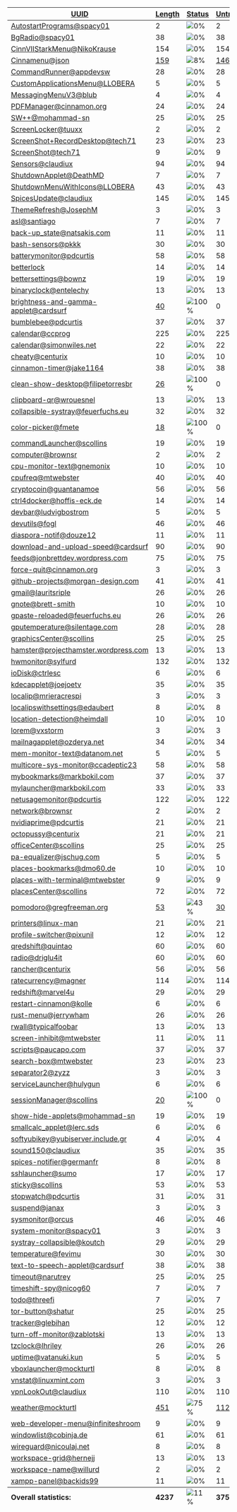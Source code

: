 <table>
  <thead>
    <tr>
      <th>
        <a href="#" id="uuid">UUID</a>
      </th>
      <th>
        <a href="#" id="length">Length</a>
      </th>
      <th>
        <a href="#" id="status">Status</a>
      </th>
      <th>
        <a href="#" id="untranslated">Untranslated</a>
      </th>
    </tr>
  </thead>
  <tbody>
    <tr>
      <td class="uuid" data-value="AutostartPrograms@spacy01">
        <a href="AutostartPrograms@spacy01.md">AutostartPrograms@spacy01</a>
      </td>
      <td class="length" data-value="2">
        2
      </td>
      <td class="status" data-value="0">
        <img src="https://progress-bar.dev/0" alt="0%" />
      </td>
      <td class="untranslated" data-value="2">
        2
      </td>
    </tr>
    <tr>
      <td class="uuid" data-value="BgRadio@spacy01">
        <a href="BgRadio@spacy01.md">BgRadio@spacy01</a>
      </td>
      <td class="length" data-value="38">
        38
      </td>
      <td class="status" data-value="0">
        <img src="https://progress-bar.dev/0" alt="0%" />
      </td>
      <td class="untranslated" data-value="38">
        38
      </td>
    </tr>
    <tr>
      <td class="uuid" data-value="CinnVIIStarkMenu@NikoKrause">
        <a href="CinnVIIStarkMenu@NikoKrause.md">CinnVIIStarkMenu@NikoKrause</a>
      </td>
      <td class="length" data-value="154">
        154
      </td>
      <td class="status" data-value="0">
        <img src="https://progress-bar.dev/0" alt="0%" />
      </td>
      <td class="untranslated" data-value="154">
        154
      </td>
    </tr>
    <tr>
      <td class="uuid" data-value="Cinnamenu@json">
        <a href="Cinnamenu@json.md">Cinnamenu@json</a>
      </td>
      <td class="length" data-value="159">
        <a href="https://github.com/linuxmint/cinnamon-spices-applets/blob/master/Cinnamenu%40json/files/Cinnamenu%40json/po/pt_BR.po">159</a>
      </td>
      <td class="status" data-value="8">
        <img src="https://progress-bar.dev/8" alt="8%" />
      </td>
      <td class="untranslated" data-value="146">
        <a href="../po/Cinnamenu@json/_pt_BR.po">146</a>
      </td>
    </tr>
    <tr>
      <td class="uuid" data-value="CommandRunner@appdevsw">
        <a href="CommandRunner@appdevsw.md">CommandRunner@appdevsw</a>
      </td>
      <td class="length" data-value="28">
        28
      </td>
      <td class="status" data-value="0">
        <img src="https://progress-bar.dev/0" alt="0%" />
      </td>
      <td class="untranslated" data-value="28">
        28
      </td>
    </tr>
    <tr>
      <td class="uuid" data-value="CustomApplicationsMenu@LLOBERA">
        <a href="CustomApplicationsMenu@LLOBERA.md">CustomApplicationsMenu@LLOBERA</a>
      </td>
      <td class="length" data-value="5">
        5
      </td>
      <td class="status" data-value="0">
        <img src="https://progress-bar.dev/0" alt="0%" />
      </td>
      <td class="untranslated" data-value="5">
        5
      </td>
    </tr>
    <tr>
      <td class="uuid" data-value="MessagingMenuV3@blub">
        <a href="MessagingMenuV3@blub.md">MessagingMenuV3@blub</a>
      </td>
      <td class="length" data-value="4">
        4
      </td>
      <td class="status" data-value="0">
        <img src="https://progress-bar.dev/0" alt="0%" />
      </td>
      <td class="untranslated" data-value="4">
        4
      </td>
    </tr>
    <tr>
      <td class="uuid" data-value="PDFManager@cinnamon.org">
        <a href="PDFManager@cinnamon.org.md">PDFManager@cinnamon.org</a>
      </td>
      <td class="length" data-value="24">
        24
      </td>
      <td class="status" data-value="0">
        <img src="https://progress-bar.dev/0" alt="0%" />
      </td>
      <td class="untranslated" data-value="24">
        24
      </td>
    </tr>
    <tr>
      <td class="uuid" data-value="SW++@mohammad-sn">
        <a href="SW++@mohammad-sn.md">SW++@mohammad-sn</a>
      </td>
      <td class="length" data-value="25">
        25
      </td>
      <td class="status" data-value="0">
        <img src="https://progress-bar.dev/0" alt="0%" />
      </td>
      <td class="untranslated" data-value="25">
        25
      </td>
    </tr>
    <tr>
      <td class="uuid" data-value="ScreenLocker@tuuxx">
        <a href="ScreenLocker@tuuxx.md">ScreenLocker@tuuxx</a>
      </td>
      <td class="length" data-value="2">
        2
      </td>
      <td class="status" data-value="0">
        <img src="https://progress-bar.dev/0" alt="0%" />
      </td>
      <td class="untranslated" data-value="2">
        2
      </td>
    </tr>
    <tr>
      <td class="uuid" data-value="ScreenShot+RecordDesktop@tech71">
        <a href="ScreenShot+RecordDesktop@tech71.md">ScreenShot+RecordDesktop@tech71</a>
      </td>
      <td class="length" data-value="23">
        23
      </td>
      <td class="status" data-value="0">
        <img src="https://progress-bar.dev/0" alt="0%" />
      </td>
      <td class="untranslated" data-value="23">
        23
      </td>
    </tr>
    <tr>
      <td class="uuid" data-value="ScreenShot@tech71">
        <a href="ScreenShot@tech71.md">ScreenShot@tech71</a>
      </td>
      <td class="length" data-value="9">
        9
      </td>
      <td class="status" data-value="0">
        <img src="https://progress-bar.dev/0" alt="0%" />
      </td>
      <td class="untranslated" data-value="9">
        9
      </td>
    </tr>
    <tr>
      <td class="uuid" data-value="Sensors@claudiux">
        <a href="Sensors@claudiux.md">Sensors@claudiux</a>
      </td>
      <td class="length" data-value="94">
        94
      </td>
      <td class="status" data-value="0">
        <img src="https://progress-bar.dev/0" alt="0%" />
      </td>
      <td class="untranslated" data-value="94">
        94
      </td>
    </tr>
    <tr>
      <td class="uuid" data-value="ShutdownApplet@DeathMD">
        <a href="ShutdownApplet@DeathMD.md">ShutdownApplet@DeathMD</a>
      </td>
      <td class="length" data-value="7">
        7
      </td>
      <td class="status" data-value="0">
        <img src="https://progress-bar.dev/0" alt="0%" />
      </td>
      <td class="untranslated" data-value="7">
        7
      </td>
    </tr>
    <tr>
      <td class="uuid" data-value="ShutdownMenuWithIcons@LLOBERA">
        <a href="ShutdownMenuWithIcons@LLOBERA.md">ShutdownMenuWithIcons@LLOBERA</a>
      </td>
      <td class="length" data-value="43">
        43
      </td>
      <td class="status" data-value="0">
        <img src="https://progress-bar.dev/0" alt="0%" />
      </td>
      <td class="untranslated" data-value="43">
        43
      </td>
    </tr>
    <tr>
      <td class="uuid" data-value="SpicesUpdate@claudiux">
        <a href="SpicesUpdate@claudiux.md">SpicesUpdate@claudiux</a>
      </td>
      <td class="length" data-value="145">
        145
      </td>
      <td class="status" data-value="0">
        <img src="https://progress-bar.dev/0" alt="0%" />
      </td>
      <td class="untranslated" data-value="145">
        145
      </td>
    </tr>
    <tr>
      <td class="uuid" data-value="ThemeRefresh@JosephM">
        <a href="ThemeRefresh@JosephM.md">ThemeRefresh@JosephM</a>
      </td>
      <td class="length" data-value="3">
        3
      </td>
      <td class="status" data-value="0">
        <img src="https://progress-bar.dev/0" alt="0%" />
      </td>
      <td class="untranslated" data-value="3">
        3
      </td>
    </tr>
    <tr>
      <td class="uuid" data-value="asl@santiago">
        <a href="asl@santiago.md">asl@santiago</a>
      </td>
      <td class="length" data-value="7">
        7
      </td>
      <td class="status" data-value="0">
        <img src="https://progress-bar.dev/0" alt="0%" />
      </td>
      <td class="untranslated" data-value="7">
        7
      </td>
    </tr>
    <tr>
      <td class="uuid" data-value="back-up_state@natsakis.com">
        <a href="back-up_state@natsakis.com.md">back-up_state@natsakis.com</a>
      </td>
      <td class="length" data-value="11">
        11
      </td>
      <td class="status" data-value="0">
        <img src="https://progress-bar.dev/0" alt="0%" />
      </td>
      <td class="untranslated" data-value="11">
        11
      </td>
    </tr>
    <tr>
      <td class="uuid" data-value="bash-sensors@pkkk">
        <a href="bash-sensors@pkkk.md">bash-sensors@pkkk</a>
      </td>
      <td class="length" data-value="30">
        30
      </td>
      <td class="status" data-value="0">
        <img src="https://progress-bar.dev/0" alt="0%" />
      </td>
      <td class="untranslated" data-value="30">
        30
      </td>
    </tr>
    <tr>
      <td class="uuid" data-value="batterymonitor@pdcurtis">
        <a href="batterymonitor@pdcurtis.md">batterymonitor@pdcurtis</a>
      </td>
      <td class="length" data-value="58">
        58
      </td>
      <td class="status" data-value="0">
        <img src="https://progress-bar.dev/0" alt="0%" />
      </td>
      <td class="untranslated" data-value="58">
        58
      </td>
    </tr>
    <tr>
      <td class="uuid" data-value="betterlock">
        <a href="betterlock.md">betterlock</a>
      </td>
      <td class="length" data-value="14">
        14
      </td>
      <td class="status" data-value="0">
        <img src="https://progress-bar.dev/0" alt="0%" />
      </td>
      <td class="untranslated" data-value="14">
        14
      </td>
    </tr>
    <tr>
      <td class="uuid" data-value="bettersettings@bownz">
        <a href="bettersettings@bownz.md">bettersettings@bownz</a>
      </td>
      <td class="length" data-value="19">
        19
      </td>
      <td class="status" data-value="0">
        <img src="https://progress-bar.dev/0" alt="0%" />
      </td>
      <td class="untranslated" data-value="19">
        19
      </td>
    </tr>
    <tr>
      <td class="uuid" data-value="binaryclock@entelechy">
        <a href="binaryclock@entelechy.md">binaryclock@entelechy</a>
      </td>
      <td class="length" data-value="13">
        13
      </td>
      <td class="status" data-value="0">
        <img src="https://progress-bar.dev/0" alt="0%" />
      </td>
      <td class="untranslated" data-value="13">
        13
      </td>
    </tr>
    <tr>
      <td class="uuid" data-value="brightness-and-gamma-applet@cardsurf">
        <a href="brightness-and-gamma-applet@cardsurf.md">brightness-and-gamma-applet@cardsurf</a>
      </td>
      <td class="length" data-value="40">
        <a href="https://github.com/linuxmint/cinnamon-spices-applets/blob/master/brightness-and-gamma-applet%40cardsurf/files/brightness-and-gamma-applet%40cardsurf/po/pt_BR.po">40</a>
      </td>
      <td class="status" data-value="100">
        <img src="https://progress-bar.dev/100" alt="100%" />
      </td>
      <td class="untranslated" data-value="0">
        0
      </td>
    </tr>
    <tr>
      <td class="uuid" data-value="bumblebee@pdcurtis">
        <a href="bumblebee@pdcurtis.md">bumblebee@pdcurtis</a>
      </td>
      <td class="length" data-value="37">
        37
      </td>
      <td class="status" data-value="0">
        <img src="https://progress-bar.dev/0" alt="0%" />
      </td>
      <td class="untranslated" data-value="37">
        37
      </td>
    </tr>
    <tr>
      <td class="uuid" data-value="calendar@ccprog">
        <a href="calendar@ccprog.md">calendar@ccprog</a>
      </td>
      <td class="length" data-value="225">
        225
      </td>
      <td class="status" data-value="0">
        <img src="https://progress-bar.dev/0" alt="0%" />
      </td>
      <td class="untranslated" data-value="225">
        225
      </td>
    </tr>
    <tr>
      <td class="uuid" data-value="calendar@simonwiles.net">
        <a href="calendar@simonwiles.net.md">calendar@simonwiles.net</a>
      </td>
      <td class="length" data-value="22">
        22
      </td>
      <td class="status" data-value="0">
        <img src="https://progress-bar.dev/0" alt="0%" />
      </td>
      <td class="untranslated" data-value="22">
        22
      </td>
    </tr>
    <tr>
      <td class="uuid" data-value="cheaty@centurix">
        <a href="cheaty@centurix.md">cheaty@centurix</a>
      </td>
      <td class="length" data-value="10">
        10
      </td>
      <td class="status" data-value="0">
        <img src="https://progress-bar.dev/0" alt="0%" />
      </td>
      <td class="untranslated" data-value="10">
        10
      </td>
    </tr>
    <tr>
      <td class="uuid" data-value="cinnamon-timer@jake1164">
        <a href="cinnamon-timer@jake1164.md">cinnamon-timer@jake1164</a>
      </td>
      <td class="length" data-value="38">
        38
      </td>
      <td class="status" data-value="0">
        <img src="https://progress-bar.dev/0" alt="0%" />
      </td>
      <td class="untranslated" data-value="38">
        38
      </td>
    </tr>
    <tr>
      <td class="uuid" data-value="clean-show-desktop@filipetorresbr">
        <a href="clean-show-desktop@filipetorresbr.md">clean-show-desktop@filipetorresbr</a>
      </td>
      <td class="length" data-value="26">
        <a href="https://github.com/linuxmint/cinnamon-spices-applets/blob/master/clean-show-desktop%40filipetorresbr/files/clean-show-desktop%40filipetorresbr/po/pt_BR.po">26</a>
      </td>
      <td class="status" data-value="100">
        <img src="https://progress-bar.dev/100" alt="100%" />
      </td>
      <td class="untranslated" data-value="0">
        0
      </td>
    </tr>
    <tr>
      <td class="uuid" data-value="clipboard-qr@wrouesnel">
        <a href="clipboard-qr@wrouesnel.md">clipboard-qr@wrouesnel</a>
      </td>
      <td class="length" data-value="13">
        13
      </td>
      <td class="status" data-value="0">
        <img src="https://progress-bar.dev/0" alt="0%" />
      </td>
      <td class="untranslated" data-value="13">
        13
      </td>
    </tr>
    <tr>
      <td class="uuid" data-value="collapsible-systray@feuerfuchs.eu">
        <a href="collapsible-systray@feuerfuchs.eu.md">collapsible-systray@feuerfuchs.eu</a>
      </td>
      <td class="length" data-value="32">
        32
      </td>
      <td class="status" data-value="0">
        <img src="https://progress-bar.dev/0" alt="0%" />
      </td>
      <td class="untranslated" data-value="32">
        32
      </td>
    </tr>
    <tr>
      <td class="uuid" data-value="color-picker@fmete">
        <a href="color-picker@fmete.md">color-picker@fmete</a>
      </td>
      <td class="length" data-value="18">
        <a href="https://github.com/linuxmint/cinnamon-spices-applets/blob/master/color-picker%40fmete/files/color-picker%40fmete/po/pt_BR.po">18</a>
      </td>
      <td class="status" data-value="100">
        <img src="https://progress-bar.dev/100" alt="100%" />
      </td>
      <td class="untranslated" data-value="0">
        0
      </td>
    </tr>
    <tr>
      <td class="uuid" data-value="commandLauncher@scollins">
        <a href="commandLauncher@scollins.md">commandLauncher@scollins</a>
      </td>
      <td class="length" data-value="19">
        19
      </td>
      <td class="status" data-value="0">
        <img src="https://progress-bar.dev/0" alt="0%" />
      </td>
      <td class="untranslated" data-value="19">
        19
      </td>
    </tr>
    <tr>
      <td class="uuid" data-value="computer@brownsr">
        <a href="computer@brownsr.md">computer@brownsr</a>
      </td>
      <td class="length" data-value="2">
        2
      </td>
      <td class="status" data-value="0">
        <img src="https://progress-bar.dev/0" alt="0%" />
      </td>
      <td class="untranslated" data-value="2">
        2
      </td>
    </tr>
    <tr>
      <td class="uuid" data-value="cpu-monitor-text@gnemonix">
        <a href="cpu-monitor-text@gnemonix.md">cpu-monitor-text@gnemonix</a>
      </td>
      <td class="length" data-value="10">
        10
      </td>
      <td class="status" data-value="0">
        <img src="https://progress-bar.dev/0" alt="0%" />
      </td>
      <td class="untranslated" data-value="10">
        10
      </td>
    </tr>
    <tr>
      <td class="uuid" data-value="cpufreq@mtwebster">
        <a href="cpufreq@mtwebster.md">cpufreq@mtwebster</a>
      </td>
      <td class="length" data-value="40">
        40
      </td>
      <td class="status" data-value="0">
        <img src="https://progress-bar.dev/0" alt="0%" />
      </td>
      <td class="untranslated" data-value="40">
        40
      </td>
    </tr>
    <tr>
      <td class="uuid" data-value="cryptocoin@guantanamoe">
        <a href="cryptocoin@guantanamoe.md">cryptocoin@guantanamoe</a>
      </td>
      <td class="length" data-value="56">
        56
      </td>
      <td class="status" data-value="0">
        <img src="https://progress-bar.dev/0" alt="0%" />
      </td>
      <td class="untranslated" data-value="56">
        56
      </td>
    </tr>
    <tr>
      <td class="uuid" data-value="ctrl4docker@hoffis-eck.de">
        <a href="ctrl4docker@hoffis-eck.de.md">ctrl4docker@hoffis-eck.de</a>
      </td>
      <td class="length" data-value="14">
        14
      </td>
      <td class="status" data-value="0">
        <img src="https://progress-bar.dev/0" alt="0%" />
      </td>
      <td class="untranslated" data-value="14">
        14
      </td>
    </tr>
    <tr>
      <td class="uuid" data-value="devbar@ludvigbostrom">
        <a href="devbar@ludvigbostrom.md">devbar@ludvigbostrom</a>
      </td>
      <td class="length" data-value="5">
        5
      </td>
      <td class="status" data-value="0">
        <img src="https://progress-bar.dev/0" alt="0%" />
      </td>
      <td class="untranslated" data-value="5">
        5
      </td>
    </tr>
    <tr>
      <td class="uuid" data-value="devutils@fogl">
        <a href="devutils@fogl.md">devutils@fogl</a>
      </td>
      <td class="length" data-value="46">
        46
      </td>
      <td class="status" data-value="0">
        <img src="https://progress-bar.dev/0" alt="0%" />
      </td>
      <td class="untranslated" data-value="46">
        46
      </td>
    </tr>
    <tr>
      <td class="uuid" data-value="diaspora-notif@douze12">
        <a href="diaspora-notif@douze12.md">diaspora-notif@douze12</a>
      </td>
      <td class="length" data-value="11">
        11
      </td>
      <td class="status" data-value="0">
        <img src="https://progress-bar.dev/0" alt="0%" />
      </td>
      <td class="untranslated" data-value="11">
        11
      </td>
    </tr>
    <tr>
      <td class="uuid" data-value="download-and-upload-speed@cardsurf">
        <a href="download-and-upload-speed@cardsurf.md">download-and-upload-speed@cardsurf</a>
      </td>
      <td class="length" data-value="90">
        90
      </td>
      <td class="status" data-value="0">
        <img src="https://progress-bar.dev/0" alt="0%" />
      </td>
      <td class="untranslated" data-value="90">
        90
      </td>
    </tr>
    <tr>
      <td class="uuid" data-value="feeds@jonbrettdev.wordpress.com">
        <a href="feeds@jonbrettdev.wordpress.com.md">feeds@jonbrettdev.wordpress.com</a>
      </td>
      <td class="length" data-value="75">
        75
      </td>
      <td class="status" data-value="0">
        <img src="https://progress-bar.dev/0" alt="0%" />
      </td>
      <td class="untranslated" data-value="75">
        75
      </td>
    </tr>
    <tr>
      <td class="uuid" data-value="force-quit@cinnamon.org">
        <a href="force-quit@cinnamon.org.md">force-quit@cinnamon.org</a>
      </td>
      <td class="length" data-value="3">
        3
      </td>
      <td class="status" data-value="0">
        <img src="https://progress-bar.dev/0" alt="0%" />
      </td>
      <td class="untranslated" data-value="3">
        3
      </td>
    </tr>
    <tr>
      <td class="uuid" data-value="github-projects@morgan-design.com">
        <a href="github-projects@morgan-design.com.md">github-projects@morgan-design.com</a>
      </td>
      <td class="length" data-value="41">
        41
      </td>
      <td class="status" data-value="0">
        <img src="https://progress-bar.dev/0" alt="0%" />
      </td>
      <td class="untranslated" data-value="41">
        41
      </td>
    </tr>
    <tr>
      <td class="uuid" data-value="gmail@lauritsriple">
        <a href="gmail@lauritsriple.md">gmail@lauritsriple</a>
      </td>
      <td class="length" data-value="26">
        26
      </td>
      <td class="status" data-value="0">
        <img src="https://progress-bar.dev/0" alt="0%" />
      </td>
      <td class="untranslated" data-value="26">
        26
      </td>
    </tr>
    <tr>
      <td class="uuid" data-value="gnote@brett-smith">
        <a href="gnote@brett-smith.md">gnote@brett-smith</a>
      </td>
      <td class="length" data-value="10">
        10
      </td>
      <td class="status" data-value="0">
        <img src="https://progress-bar.dev/0" alt="0%" />
      </td>
      <td class="untranslated" data-value="10">
        10
      </td>
    </tr>
    <tr>
      <td class="uuid" data-value="gpaste-reloaded@feuerfuchs.eu">
        <a href="gpaste-reloaded@feuerfuchs.eu.md">gpaste-reloaded@feuerfuchs.eu</a>
      </td>
      <td class="length" data-value="26">
        26
      </td>
      <td class="status" data-value="0">
        <img src="https://progress-bar.dev/0" alt="0%" />
      </td>
      <td class="untranslated" data-value="26">
        26
      </td>
    </tr>
    <tr>
      <td class="uuid" data-value="gputemperature@silentage.com">
        <a href="gputemperature@silentage.com.md">gputemperature@silentage.com</a>
      </td>
      <td class="length" data-value="28">
        28
      </td>
      <td class="status" data-value="0">
        <img src="https://progress-bar.dev/0" alt="0%" />
      </td>
      <td class="untranslated" data-value="28">
        28
      </td>
    </tr>
    <tr>
      <td class="uuid" data-value="graphicsCenter@scollins">
        <a href="graphicsCenter@scollins.md">graphicsCenter@scollins</a>
      </td>
      <td class="length" data-value="25">
        25
      </td>
      <td class="status" data-value="0">
        <img src="https://progress-bar.dev/0" alt="0%" />
      </td>
      <td class="untranslated" data-value="25">
        25
      </td>
    </tr>
    <tr>
      <td class="uuid" data-value="hamster@projecthamster.wordpress.com">
        <a href="hamster@projecthamster.wordpress.com.md">hamster@projecthamster.wordpress.com</a>
      </td>
      <td class="length" data-value="13">
        13
      </td>
      <td class="status" data-value="0">
        <img src="https://progress-bar.dev/0" alt="0%" />
      </td>
      <td class="untranslated" data-value="13">
        13
      </td>
    </tr>
    <tr>
      <td class="uuid" data-value="hwmonitor@sylfurd">
        <a href="hwmonitor@sylfurd.md">hwmonitor@sylfurd</a>
      </td>
      <td class="length" data-value="132">
        132
      </td>
      <td class="status" data-value="0">
        <img src="https://progress-bar.dev/0" alt="0%" />
      </td>
      <td class="untranslated" data-value="132">
        132
      </td>
    </tr>
    <tr>
      <td class="uuid" data-value="ioDisk@ctrlesc">
        <a href="ioDisk@ctrlesc.md">ioDisk@ctrlesc</a>
      </td>
      <td class="length" data-value="6">
        6
      </td>
      <td class="status" data-value="0">
        <img src="https://progress-bar.dev/0" alt="0%" />
      </td>
      <td class="untranslated" data-value="6">
        6
      </td>
    </tr>
    <tr>
      <td class="uuid" data-value="kdecapplet@joejoetv">
        <a href="kdecapplet@joejoetv.md">kdecapplet@joejoetv</a>
      </td>
      <td class="length" data-value="35">
        35
      </td>
      <td class="status" data-value="0">
        <img src="https://progress-bar.dev/0" alt="0%" />
      </td>
      <td class="untranslated" data-value="35">
        35
      </td>
    </tr>
    <tr>
      <td class="uuid" data-value="localip@mrieracrespi">
        <a href="localip@mrieracrespi.md">localip@mrieracrespi</a>
      </td>
      <td class="length" data-value="3">
        3
      </td>
      <td class="status" data-value="0">
        <img src="https://progress-bar.dev/0" alt="0%" />
      </td>
      <td class="untranslated" data-value="3">
        3
      </td>
    </tr>
    <tr>
      <td class="uuid" data-value="localipswithsettings@edaubert">
        <a href="localipswithsettings@edaubert.md">localipswithsettings@edaubert</a>
      </td>
      <td class="length" data-value="8">
        8
      </td>
      <td class="status" data-value="0">
        <img src="https://progress-bar.dev/0" alt="0%" />
      </td>
      <td class="untranslated" data-value="8">
        8
      </td>
    </tr>
    <tr>
      <td class="uuid" data-value="location-detection@heimdall">
        <a href="location-detection@heimdall.md">location-detection@heimdall</a>
      </td>
      <td class="length" data-value="10">
        10
      </td>
      <td class="status" data-value="0">
        <img src="https://progress-bar.dev/0" alt="0%" />
      </td>
      <td class="untranslated" data-value="10">
        10
      </td>
    </tr>
    <tr>
      <td class="uuid" data-value="lorem@vxstorm">
        <a href="lorem@vxstorm.md">lorem@vxstorm</a>
      </td>
      <td class="length" data-value="3">
        3
      </td>
      <td class="status" data-value="0">
        <img src="https://progress-bar.dev/0" alt="0%" />
      </td>
      <td class="untranslated" data-value="3">
        3
      </td>
    </tr>
    <tr>
      <td class="uuid" data-value="mailnagapplet@ozderya.net">
        <a href="mailnagapplet@ozderya.net.md">mailnagapplet@ozderya.net</a>
      </td>
      <td class="length" data-value="34">
        34
      </td>
      <td class="status" data-value="0">
        <img src="https://progress-bar.dev/0" alt="0%" />
      </td>
      <td class="untranslated" data-value="34">
        34
      </td>
    </tr>
    <tr>
      <td class="uuid" data-value="mem-monitor-text@datanom.net">
        <a href="mem-monitor-text@datanom.net.md">mem-monitor-text@datanom.net</a>
      </td>
      <td class="length" data-value="5">
        5
      </td>
      <td class="status" data-value="0">
        <img src="https://progress-bar.dev/0" alt="0%" />
      </td>
      <td class="untranslated" data-value="5">
        5
      </td>
    </tr>
    <tr>
      <td class="uuid" data-value="multicore-sys-monitor@ccadeptic23">
        <a href="multicore-sys-monitor@ccadeptic23.md">multicore-sys-monitor@ccadeptic23</a>
      </td>
      <td class="length" data-value="58">
        58
      </td>
      <td class="status" data-value="0">
        <img src="https://progress-bar.dev/0" alt="0%" />
      </td>
      <td class="untranslated" data-value="58">
        58
      </td>
    </tr>
    <tr>
      <td class="uuid" data-value="mybookmarks@markbokil.com">
        <a href="mybookmarks@markbokil.com.md">mybookmarks@markbokil.com</a>
      </td>
      <td class="length" data-value="37">
        37
      </td>
      <td class="status" data-value="0">
        <img src="https://progress-bar.dev/0" alt="0%" />
      </td>
      <td class="untranslated" data-value="37">
        37
      </td>
    </tr>
    <tr>
      <td class="uuid" data-value="mylauncher@markbokil.com">
        <a href="mylauncher@markbokil.com.md">mylauncher@markbokil.com</a>
      </td>
      <td class="length" data-value="33">
        33
      </td>
      <td class="status" data-value="0">
        <img src="https://progress-bar.dev/0" alt="0%" />
      </td>
      <td class="untranslated" data-value="33">
        33
      </td>
    </tr>
    <tr>
      <td class="uuid" data-value="netusagemonitor@pdcurtis">
        <a href="netusagemonitor@pdcurtis.md">netusagemonitor@pdcurtis</a>
      </td>
      <td class="length" data-value="122">
        122
      </td>
      <td class="status" data-value="0">
        <img src="https://progress-bar.dev/0" alt="0%" />
      </td>
      <td class="untranslated" data-value="122">
        122
      </td>
    </tr>
    <tr>
      <td class="uuid" data-value="network@brownsr">
        <a href="network@brownsr.md">network@brownsr</a>
      </td>
      <td class="length" data-value="2">
        2
      </td>
      <td class="status" data-value="0">
        <img src="https://progress-bar.dev/0" alt="0%" />
      </td>
      <td class="untranslated" data-value="2">
        2
      </td>
    </tr>
    <tr>
      <td class="uuid" data-value="nvidiaprime@pdcurtis">
        <a href="nvidiaprime@pdcurtis.md">nvidiaprime@pdcurtis</a>
      </td>
      <td class="length" data-value="21">
        21
      </td>
      <td class="status" data-value="0">
        <img src="https://progress-bar.dev/0" alt="0%" />
      </td>
      <td class="untranslated" data-value="21">
        21
      </td>
    </tr>
    <tr>
      <td class="uuid" data-value="octopussy@centurix">
        <a href="octopussy@centurix.md">octopussy@centurix</a>
      </td>
      <td class="length" data-value="21">
        21
      </td>
      <td class="status" data-value="0">
        <img src="https://progress-bar.dev/0" alt="0%" />
      </td>
      <td class="untranslated" data-value="21">
        21
      </td>
    </tr>
    <tr>
      <td class="uuid" data-value="officeCenter@scollins">
        <a href="officeCenter@scollins.md">officeCenter@scollins</a>
      </td>
      <td class="length" data-value="25">
        25
      </td>
      <td class="status" data-value="0">
        <img src="https://progress-bar.dev/0" alt="0%" />
      </td>
      <td class="untranslated" data-value="25">
        25
      </td>
    </tr>
    <tr>
      <td class="uuid" data-value="pa-equalizer@jschug.com">
        <a href="pa-equalizer@jschug.com.md">pa-equalizer@jschug.com</a>
      </td>
      <td class="length" data-value="5">
        5
      </td>
      <td class="status" data-value="0">
        <img src="https://progress-bar.dev/0" alt="0%" />
      </td>
      <td class="untranslated" data-value="5">
        5
      </td>
    </tr>
    <tr>
      <td class="uuid" data-value="places-bookmarks@dmo60.de">
        <a href="places-bookmarks@dmo60.de.md">places-bookmarks@dmo60.de</a>
      </td>
      <td class="length" data-value="10">
        10
      </td>
      <td class="status" data-value="0">
        <img src="https://progress-bar.dev/0" alt="0%" />
      </td>
      <td class="untranslated" data-value="10">
        10
      </td>
    </tr>
    <tr>
      <td class="uuid" data-value="places-with-terminal@mtwebster">
        <a href="places-with-terminal@mtwebster.md">places-with-terminal@mtwebster</a>
      </td>
      <td class="length" data-value="9">
        9
      </td>
      <td class="status" data-value="0">
        <img src="https://progress-bar.dev/0" alt="0%" />
      </td>
      <td class="untranslated" data-value="9">
        9
      </td>
    </tr>
    <tr>
      <td class="uuid" data-value="placesCenter@scollins">
        <a href="placesCenter@scollins.md">placesCenter@scollins</a>
      </td>
      <td class="length" data-value="72">
        72
      </td>
      <td class="status" data-value="0">
        <img src="https://progress-bar.dev/0" alt="0%" />
      </td>
      <td class="untranslated" data-value="72">
        72
      </td>
    </tr>
    <tr>
      <td class="uuid" data-value="pomodoro@gregfreeman.org">
        <a href="pomodoro@gregfreeman.org.md">pomodoro@gregfreeman.org</a>
      </td>
      <td class="length" data-value="53">
        <a href="https://github.com/linuxmint/cinnamon-spices-applets/blob/master/pomodoro%40gregfreeman.org/files/pomodoro%40gregfreeman.org/po/pt_BR.po">53</a>
      </td>
      <td class="status" data-value="43">
        <img src="https://progress-bar.dev/43" alt="43%" />
      </td>
      <td class="untranslated" data-value="30">
        <a href="../po/pomodoro@gregfreeman.org/_pt_BR.po">30</a>
      </td>
    </tr>
    <tr>
      <td class="uuid" data-value="printers@linux-man">
        <a href="printers@linux-man.md">printers@linux-man</a>
      </td>
      <td class="length" data-value="21">
        21
      </td>
      <td class="status" data-value="0">
        <img src="https://progress-bar.dev/0" alt="0%" />
      </td>
      <td class="untranslated" data-value="21">
        21
      </td>
    </tr>
    <tr>
      <td class="uuid" data-value="profile-switcher@pixunil">
        <a href="profile-switcher@pixunil.md">profile-switcher@pixunil</a>
      </td>
      <td class="length" data-value="12">
        12
      </td>
      <td class="status" data-value="0">
        <img src="https://progress-bar.dev/0" alt="0%" />
      </td>
      <td class="untranslated" data-value="12">
        12
      </td>
    </tr>
    <tr>
      <td class="uuid" data-value="qredshift@quintao">
        <a href="qredshift@quintao.md">qredshift@quintao</a>
      </td>
      <td class="length" data-value="60">
        60
      </td>
      <td class="status" data-value="0">
        <img src="https://progress-bar.dev/0" alt="0%" />
      </td>
      <td class="untranslated" data-value="60">
        60
      </td>
    </tr>
    <tr>
      <td class="uuid" data-value="radio@driglu4it">
        <a href="radio@driglu4it.md">radio@driglu4it</a>
      </td>
      <td class="length" data-value="60">
        60
      </td>
      <td class="status" data-value="0">
        <img src="https://progress-bar.dev/0" alt="0%" />
      </td>
      <td class="untranslated" data-value="60">
        60
      </td>
    </tr>
    <tr>
      <td class="uuid" data-value="rancher@centurix">
        <a href="rancher@centurix.md">rancher@centurix</a>
      </td>
      <td class="length" data-value="56">
        56
      </td>
      <td class="status" data-value="0">
        <img src="https://progress-bar.dev/0" alt="0%" />
      </td>
      <td class="untranslated" data-value="56">
        56
      </td>
    </tr>
    <tr>
      <td class="uuid" data-value="ratecurrency@magner">
        <a href="ratecurrency@magner.md">ratecurrency@magner</a>
      </td>
      <td class="length" data-value="114">
        114
      </td>
      <td class="status" data-value="0">
        <img src="https://progress-bar.dev/0" alt="0%" />
      </td>
      <td class="untranslated" data-value="114">
        114
      </td>
    </tr>
    <tr>
      <td class="uuid" data-value="redshift@marvel4u">
        <a href="redshift@marvel4u.md">redshift@marvel4u</a>
      </td>
      <td class="length" data-value="29">
        29
      </td>
      <td class="status" data-value="0">
        <img src="https://progress-bar.dev/0" alt="0%" />
      </td>
      <td class="untranslated" data-value="29">
        29
      </td>
    </tr>
    <tr>
      <td class="uuid" data-value="restart-cinnamon@kolle">
        <a href="restart-cinnamon@kolle.md">restart-cinnamon@kolle</a>
      </td>
      <td class="length" data-value="6">
        6
      </td>
      <td class="status" data-value="0">
        <img src="https://progress-bar.dev/0" alt="0%" />
      </td>
      <td class="untranslated" data-value="6">
        6
      </td>
    </tr>
    <tr>
      <td class="uuid" data-value="rust-menu@jerrywham">
        <a href="rust-menu@jerrywham.md">rust-menu@jerrywham</a>
      </td>
      <td class="length" data-value="26">
        26
      </td>
      <td class="status" data-value="0">
        <img src="https://progress-bar.dev/0" alt="0%" />
      </td>
      <td class="untranslated" data-value="26">
        26
      </td>
    </tr>
    <tr>
      <td class="uuid" data-value="rwall@typicalfoobar">
        <a href="rwall@typicalfoobar.md">rwall@typicalfoobar</a>
      </td>
      <td class="length" data-value="13">
        13
      </td>
      <td class="status" data-value="0">
        <img src="https://progress-bar.dev/0" alt="0%" />
      </td>
      <td class="untranslated" data-value="13">
        13
      </td>
    </tr>
    <tr>
      <td class="uuid" data-value="screen-inhibit@mtwebster">
        <a href="screen-inhibit@mtwebster.md">screen-inhibit@mtwebster</a>
      </td>
      <td class="length" data-value="11">
        11
      </td>
      <td class="status" data-value="0">
        <img src="https://progress-bar.dev/0" alt="0%" />
      </td>
      <td class="untranslated" data-value="11">
        11
      </td>
    </tr>
    <tr>
      <td class="uuid" data-value="scripts@paucapo.com">
        <a href="scripts@paucapo.com.md">scripts@paucapo.com</a>
      </td>
      <td class="length" data-value="37">
        37
      </td>
      <td class="status" data-value="0">
        <img src="https://progress-bar.dev/0" alt="0%" />
      </td>
      <td class="untranslated" data-value="37">
        37
      </td>
    </tr>
    <tr>
      <td class="uuid" data-value="search-box@mtwebster">
        <a href="search-box@mtwebster.md">search-box@mtwebster</a>
      </td>
      <td class="length" data-value="23">
        23
      </td>
      <td class="status" data-value="0">
        <img src="https://progress-bar.dev/0" alt="0%" />
      </td>
      <td class="untranslated" data-value="23">
        23
      </td>
    </tr>
    <tr>
      <td class="uuid" data-value="separator2@zyzz">
        <a href="separator2@zyzz.md">separator2@zyzz</a>
      </td>
      <td class="length" data-value="3">
        3
      </td>
      <td class="status" data-value="0">
        <img src="https://progress-bar.dev/0" alt="0%" />
      </td>
      <td class="untranslated" data-value="3">
        3
      </td>
    </tr>
    <tr>
      <td class="uuid" data-value="serviceLauncher@hulygun">
        <a href="serviceLauncher@hulygun.md">serviceLauncher@hulygun</a>
      </td>
      <td class="length" data-value="6">
        6
      </td>
      <td class="status" data-value="0">
        <img src="https://progress-bar.dev/0" alt="0%" />
      </td>
      <td class="untranslated" data-value="6">
        6
      </td>
    </tr>
    <tr>
      <td class="uuid" data-value="sessionManager@scollins">
        <a href="sessionManager@scollins.md">sessionManager@scollins</a>
      </td>
      <td class="length" data-value="20">
        <a href="https://github.com/linuxmint/cinnamon-spices-applets/blob/master/sessionManager%40scollins/files/sessionManager%40scollins/po/pt_BR.po">20</a>
      </td>
      <td class="status" data-value="100">
        <img src="https://progress-bar.dev/100" alt="100%" />
      </td>
      <td class="untranslated" data-value="0">
        0
      </td>
    </tr>
    <tr>
      <td class="uuid" data-value="show-hide-applets@mohammad-sn">
        <a href="show-hide-applets@mohammad-sn.md">show-hide-applets@mohammad-sn</a>
      </td>
      <td class="length" data-value="19">
        19
      </td>
      <td class="status" data-value="0">
        <img src="https://progress-bar.dev/0" alt="0%" />
      </td>
      <td class="untranslated" data-value="19">
        19
      </td>
    </tr>
    <tr>
      <td class="uuid" data-value="smallcalc_applet@lerc.sds">
        <a href="smallcalc_applet@lerc.sds.md">smallcalc_applet@lerc.sds</a>
      </td>
      <td class="length" data-value="6">
        6
      </td>
      <td class="status" data-value="0">
        <img src="https://progress-bar.dev/0" alt="0%" />
      </td>
      <td class="untranslated" data-value="6">
        6
      </td>
    </tr>
    <tr>
      <td class="uuid" data-value="softyubikey@yubiserver.include.gr">
        <a href="softyubikey@yubiserver.include.gr.md">softyubikey@yubiserver.include.gr</a>
      </td>
      <td class="length" data-value="4">
        4
      </td>
      <td class="status" data-value="0">
        <img src="https://progress-bar.dev/0" alt="0%" />
      </td>
      <td class="untranslated" data-value="4">
        4
      </td>
    </tr>
    <tr>
      <td class="uuid" data-value="sound150@claudiux">
        <a href="sound150@claudiux.md">sound150@claudiux</a>
      </td>
      <td class="length" data-value="35">
        35
      </td>
      <td class="status" data-value="0">
        <img src="https://progress-bar.dev/0" alt="0%" />
      </td>
      <td class="untranslated" data-value="35">
        35
      </td>
    </tr>
    <tr>
      <td class="uuid" data-value="spices-notifier@germanfr">
        <a href="spices-notifier@germanfr.md">spices-notifier@germanfr</a>
      </td>
      <td class="length" data-value="8">
        8
      </td>
      <td class="status" data-value="0">
        <img src="https://progress-bar.dev/0" alt="0%" />
      </td>
      <td class="untranslated" data-value="8">
        8
      </td>
    </tr>
    <tr>
      <td class="uuid" data-value="sshlauncher@sumo">
        <a href="sshlauncher@sumo.md">sshlauncher@sumo</a>
      </td>
      <td class="length" data-value="17">
        17
      </td>
      <td class="status" data-value="0">
        <img src="https://progress-bar.dev/0" alt="0%" />
      </td>
      <td class="untranslated" data-value="17">
        17
      </td>
    </tr>
    <tr>
      <td class="uuid" data-value="sticky@scollins">
        <a href="sticky@scollins.md">sticky@scollins</a>
      </td>
      <td class="length" data-value="53">
        53
      </td>
      <td class="status" data-value="0">
        <img src="https://progress-bar.dev/0" alt="0%" />
      </td>
      <td class="untranslated" data-value="53">
        53
      </td>
    </tr>
    <tr>
      <td class="uuid" data-value="stopwatch@pdcurtis">
        <a href="stopwatch@pdcurtis.md">stopwatch@pdcurtis</a>
      </td>
      <td class="length" data-value="31">
        31
      </td>
      <td class="status" data-value="0">
        <img src="https://progress-bar.dev/0" alt="0%" />
      </td>
      <td class="untranslated" data-value="31">
        31
      </td>
    </tr>
    <tr>
      <td class="uuid" data-value="suspend@janax">
        <a href="suspend@janax.md">suspend@janax</a>
      </td>
      <td class="length" data-value="3">
        3
      </td>
      <td class="status" data-value="0">
        <img src="https://progress-bar.dev/0" alt="0%" />
      </td>
      <td class="untranslated" data-value="3">
        3
      </td>
    </tr>
    <tr>
      <td class="uuid" data-value="sysmonitor@orcus">
        <a href="sysmonitor@orcus.md">sysmonitor@orcus</a>
      </td>
      <td class="length" data-value="46">
        46
      </td>
      <td class="status" data-value="0">
        <img src="https://progress-bar.dev/0" alt="0%" />
      </td>
      <td class="untranslated" data-value="46">
        46
      </td>
    </tr>
    <tr>
      <td class="uuid" data-value="system-monitor@spacy01">
        <a href="system-monitor@spacy01.md">system-monitor@spacy01</a>
      </td>
      <td class="length" data-value="3">
        3
      </td>
      <td class="status" data-value="0">
        <img src="https://progress-bar.dev/0" alt="0%" />
      </td>
      <td class="untranslated" data-value="3">
        3
      </td>
    </tr>
    <tr>
      <td class="uuid" data-value="systray-collapsible@koutch">
        <a href="systray-collapsible@koutch.md">systray-collapsible@koutch</a>
      </td>
      <td class="length" data-value="29">
        29
      </td>
      <td class="status" data-value="0">
        <img src="https://progress-bar.dev/0" alt="0%" />
      </td>
      <td class="untranslated" data-value="29">
        29
      </td>
    </tr>
    <tr>
      <td class="uuid" data-value="temperature@fevimu">
        <a href="temperature@fevimu.md">temperature@fevimu</a>
      </td>
      <td class="length" data-value="30">
        30
      </td>
      <td class="status" data-value="0">
        <img src="https://progress-bar.dev/0" alt="0%" />
      </td>
      <td class="untranslated" data-value="30">
        30
      </td>
    </tr>
    <tr>
      <td class="uuid" data-value="text-to-speech-applet@cardsurf">
        <a href="text-to-speech-applet@cardsurf.md">text-to-speech-applet@cardsurf</a>
      </td>
      <td class="length" data-value="38">
        38
      </td>
      <td class="status" data-value="0">
        <img src="https://progress-bar.dev/0" alt="0%" />
      </td>
      <td class="untranslated" data-value="38">
        38
      </td>
    </tr>
    <tr>
      <td class="uuid" data-value="timeout@narutrey">
        <a href="timeout@narutrey.md">timeout@narutrey</a>
      </td>
      <td class="length" data-value="25">
        25
      </td>
      <td class="status" data-value="0">
        <img src="https://progress-bar.dev/0" alt="0%" />
      </td>
      <td class="untranslated" data-value="25">
        25
      </td>
    </tr>
    <tr>
      <td class="uuid" data-value="timeshift-spy@nicog60">
        <a href="timeshift-spy@nicog60.md">timeshift-spy@nicog60</a>
      </td>
      <td class="length" data-value="7">
        7
      </td>
      <td class="status" data-value="0">
        <img src="https://progress-bar.dev/0" alt="0%" />
      </td>
      <td class="untranslated" data-value="7">
        7
      </td>
    </tr>
    <tr>
      <td class="uuid" data-value="todo@threefi">
        <a href="todo@threefi.md">todo@threefi</a>
      </td>
      <td class="length" data-value="7">
        7
      </td>
      <td class="status" data-value="0">
        <img src="https://progress-bar.dev/0" alt="0%" />
      </td>
      <td class="untranslated" data-value="7">
        7
      </td>
    </tr>
    <tr>
      <td class="uuid" data-value="tor-button@shatur">
        <a href="tor-button@shatur.md">tor-button@shatur</a>
      </td>
      <td class="length" data-value="25">
        25
      </td>
      <td class="status" data-value="0">
        <img src="https://progress-bar.dev/0" alt="0%" />
      </td>
      <td class="untranslated" data-value="25">
        25
      </td>
    </tr>
    <tr>
      <td class="uuid" data-value="tracker@glebihan">
        <a href="tracker@glebihan.md">tracker@glebihan</a>
      </td>
      <td class="length" data-value="12">
        12
      </td>
      <td class="status" data-value="0">
        <img src="https://progress-bar.dev/0" alt="0%" />
      </td>
      <td class="untranslated" data-value="12">
        12
      </td>
    </tr>
    <tr>
      <td class="uuid" data-value="turn-off-monitor@zablotski">
        <a href="turn-off-monitor@zablotski.md">turn-off-monitor@zablotski</a>
      </td>
      <td class="length" data-value="13">
        13
      </td>
      <td class="status" data-value="0">
        <img src="https://progress-bar.dev/0" alt="0%" />
      </td>
      <td class="untranslated" data-value="13">
        13
      </td>
    </tr>
    <tr>
      <td class="uuid" data-value="tzclock@lhriley">
        <a href="tzclock@lhriley.md">tzclock@lhriley</a>
      </td>
      <td class="length" data-value="26">
        26
      </td>
      <td class="status" data-value="0">
        <img src="https://progress-bar.dev/0" alt="0%" />
      </td>
      <td class="untranslated" data-value="26">
        26
      </td>
    </tr>
    <tr>
      <td class="uuid" data-value="uptime@vatanuki.kun">
        <a href="uptime@vatanuki.kun.md">uptime@vatanuki.kun</a>
      </td>
      <td class="length" data-value="5">
        5
      </td>
      <td class="status" data-value="0">
        <img src="https://progress-bar.dev/0" alt="0%" />
      </td>
      <td class="untranslated" data-value="5">
        5
      </td>
    </tr>
    <tr>
      <td class="uuid" data-value="vboxlauncher@mockturtl">
        <a href="vboxlauncher@mockturtl.md">vboxlauncher@mockturtl</a>
      </td>
      <td class="length" data-value="8">
        8
      </td>
      <td class="status" data-value="0">
        <img src="https://progress-bar.dev/0" alt="0%" />
      </td>
      <td class="untranslated" data-value="8">
        8
      </td>
    </tr>
    <tr>
      <td class="uuid" data-value="vnstat@linuxmint.com">
        <a href="vnstat@linuxmint.com.md">vnstat@linuxmint.com</a>
      </td>
      <td class="length" data-value="3">
        3
      </td>
      <td class="status" data-value="0">
        <img src="https://progress-bar.dev/0" alt="0%" />
      </td>
      <td class="untranslated" data-value="3">
        3
      </td>
    </tr>
    <tr>
      <td class="uuid" data-value="vpnLookOut@claudiux">
        <a href="vpnLookOut@claudiux.md">vpnLookOut@claudiux</a>
      </td>
      <td class="length" data-value="110">
        110
      </td>
      <td class="status" data-value="0">
        <img src="https://progress-bar.dev/0" alt="0%" />
      </td>
      <td class="untranslated" data-value="110">
        110
      </td>
    </tr>
    <tr>
      <td class="uuid" data-value="weather@mockturtl">
        <a href="weather@mockturtl.md">weather@mockturtl</a>
      </td>
      <td class="length" data-value="451">
        <a href="https://github.com/linuxmint/cinnamon-spices-applets/blob/master/weather%40mockturtl/files/weather%40mockturtl/po/pt_BR.po">451</a>
      </td>
      <td class="status" data-value="75">
        <img src="https://progress-bar.dev/75" alt="75%" />
      </td>
      <td class="untranslated" data-value="112">
        <a href="../po/weather@mockturtl/_pt_BR.po">112</a>
      </td>
    </tr>
    <tr>
      <td class="uuid" data-value="web-developer-menu@infiniteshroom">
        <a href="web-developer-menu@infiniteshroom.md">web-developer-menu@infiniteshroom</a>
      </td>
      <td class="length" data-value="9">
        9
      </td>
      <td class="status" data-value="0">
        <img src="https://progress-bar.dev/0" alt="0%" />
      </td>
      <td class="untranslated" data-value="9">
        9
      </td>
    </tr>
    <tr>
      <td class="uuid" data-value="windowlist@cobinja.de">
        <a href="windowlist@cobinja.de.md">windowlist@cobinja.de</a>
      </td>
      <td class="length" data-value="61">
        61
      </td>
      <td class="status" data-value="0">
        <img src="https://progress-bar.dev/0" alt="0%" />
      </td>
      <td class="untranslated" data-value="61">
        61
      </td>
    </tr>
    <tr>
      <td class="uuid" data-value="wireguard@nicoulaj.net">
        <a href="wireguard@nicoulaj.net.md">wireguard@nicoulaj.net</a>
      </td>
      <td class="length" data-value="8">
        8
      </td>
      <td class="status" data-value="0">
        <img src="https://progress-bar.dev/0" alt="0%" />
      </td>
      <td class="untranslated" data-value="8">
        8
      </td>
    </tr>
    <tr>
      <td class="uuid" data-value="workspace-grid@hernejj">
        <a href="workspace-grid@hernejj.md">workspace-grid@hernejj</a>
      </td>
      <td class="length" data-value="13">
        13
      </td>
      <td class="status" data-value="0">
        <img src="https://progress-bar.dev/0" alt="0%" />
      </td>
      <td class="untranslated" data-value="13">
        13
      </td>
    </tr>
    <tr>
      <td class="uuid" data-value="workspace-name@willurd">
        <a href="workspace-name@willurd.md">workspace-name@willurd</a>
      </td>
      <td class="length" data-value="2">
        2
      </td>
      <td class="status" data-value="0">
        <img src="https://progress-bar.dev/0" alt="0%" />
      </td>
      <td class="untranslated" data-value="2">
        2
      </td>
    </tr>
    <tr>
      <td class="uuid" data-value="xampp-panel@backids99">
        <a href="xampp-panel@backids99.md">xampp-panel@backids99</a>
      </td>
      <td class="length" data-value="11">
        11
      </td>
      <td class="status" data-value="0">
        <img src="https://progress-bar.dev/0" alt="0%" />
      </td>
      <td class="untranslated" data-value="11">
        11
      </td>
    </tr>
  <tfoot>
    <tr>
      <td class="uuid" data-value="Overall statistics:">
        <b>Overall statistics:</b>
      </td>
      <td class="length" data-value="4237">
        <b>4237</b>
      </td>
      <td class="status" data-value="11">
        <img src="https://progress-bar.dev/11" alt="11%" />
      </td>
      <td class="untranslated" data-value="3758">
        <b>3758</b>
      </td>
    </tr>
  </tfoot>
</table>

